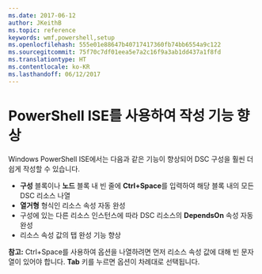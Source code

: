 ```yaml
---
ms.date: 2017-06-12
author: JKeithB
ms.topic: reference
keywords: wmf,powershell,setup
ms.openlocfilehash: 555e01e88647b40717417360fb74bb6554a9c122
ms.sourcegitcommit: 75f70c7df01eea5e7a2c16f9a3ab1dd437a1f8fd
ms.translationtype: HT
ms.contentlocale: ko-KR
ms.lasthandoff: 06/12/2017
---
```

# <a name="authoring-improvements-using-powershell-ise"></a>PowerShell ISE를 사용하여 작성 기능 향상

Windows PowerShell ISE에서는 다음과 같은 기능이 향상되어 DSC 구성을 훨씬 더 쉽게 작성할 수 있습니다.

- **구성** 블록이나 **노드** 블록 내 빈 줄에 **Ctrl+Space**를 입력하여 해당 블록 내의 모든 DSC 리소스 나열
- **열거형** 형식인 리소스 속성 자동 완성
- 구성에 있는 다른 리소스 인스턴스에 따라 DSC 리소스의 **DependsOn** 속성 자동 완성
- 리소스 속성 값의 탭 완성 기능 향상

**참고:** Ctrl+Space를 사용하여 옵션을 나열하려면 먼저 리소스 속성 값에 대해 빈 문자열이 있어야 합니다. **Tab** 키를 누르면 옵션이 차례대로 선택됩니다.

